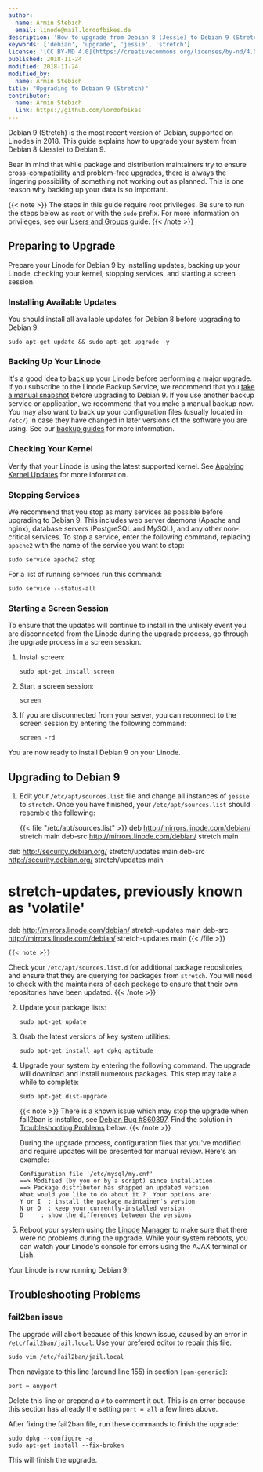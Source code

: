 ```yaml
---
author:
  name: Armin Stebich
  email: linode@mail.lordofbikes.de
description: 'How to upgrade from Debian 8 (Jessie) to Debian 9 (Stretch).'
keywords: ['debian', 'upgrade', 'jessie', 'stretch']
license: '[CC BY-ND 4.0](https://creativecommons.org/licenses/by-nd/4.0)'
published: 2018-11-24
modified: 2018-11-24
modified_by:
  name: Armin Stebich
title: "Upgrading to Debian 9 (Stretch)"
contributor:
  name: Armin Stebich
  link: https://github.com/lordofbikes
---
```


Debian 9 (Stretch) is the most recent version of Debian, supported on Linodes in 2018. This guide explains how to upgrade your system from Debian 8 (Jessie) to Debian 9.

Bear in mind that while package and distribution maintainers try to ensure cross-compatibility and problem-free upgrades, there is always the lingering possibility of something not working out as planned. This is one reason why backing up your data is so important.

{{< note >}}
The steps in this guide require root privileges. Be sure to run the steps below as `root` or with the `sudo` prefix. For more information on privileges, see our [Users and Groups](/docs/tools-reference/linux-users-and-groups/) guide.
{{< /note >}}

## Preparing to Upgrade

Prepare your Linode for Debian 9 by installing updates, backing up your Linode, checking your kernel, stopping services, and starting a screen session.

### Installing Available Updates

You should install all available updates for Debian 8 before upgrading to Debian 9.

    sudo apt-get update && sudo apt-get upgrade -y


### Backing Up Your Linode

It's a good idea to [back up](/docs/platform/backup-service) your Linode before performing a major upgrade. If you subscribe to the Linode Backup Service, we recommend that you [take a manual snapshot](/docs/security/backups/linode-backup-service/#take-a-manual-snapshot) before upgrading to Debian 9. If you use another backup service or application, we recommend that you make a manual backup now. You may also want to back up your configuration files (usually located in `/etc/`) in case they have changed in later versions of the software you are using. See our [backup guides](/docs/security/backups/) for more information.

### Checking Your Kernel

Verify that your Linode is using the latest supported kernel. See [Applying Kernel Updates](/docs/uptime/monitoring-and-maintaining-your-server/#applying-kernel-updates) for more information.

### Stopping Services

We recommend that you stop as many services as possible before upgrading to Debian 9. This includes web server daemons (Apache and nginx), database servers (PostgreSQL and MySQL), and any other non-critical services. To stop a service, enter the following command, replacing `apache2` with the name of the service you want to stop:

    sudo service apache2 stop

For a list of running services run this command:

    sudo service --status-all

### Starting a Screen Session

To ensure that the updates will continue to install in the unlikely event you are disconnected from the Linode during the upgrade process, go through the upgrade process in a screen session.

1.  Install screen:

        sudo apt-get install screen

2.  Start a screen session:

        screen

3.  If you are disconnected from your server, you can reconnect to the screen session by entering the following command:

        screen -rd

You are now ready to install Debian 9 on your Linode.

## Upgrading to Debian 9

1.  Edit your `/etc/apt/sources.list` file and change all instances of `jessie` to `stretch`. Once you have finished, your `/etc/apt/sources.list` should resemble the following:

    {{< file "/etc/apt/sources.list" >}}
deb http://mirrors.linode.com/debian/ stretch main
deb-src http://mirrors.linode.com/debian/ stretch main

deb http://security.debian.org/ stretch/updates main
deb-src http://security.debian.org/ stretch/updates main

# stretch-updates, previously known as 'volatile'
deb http://mirrors.linode.com/debian/ stretch-updates main
deb-src http://mirrors.linode.com/debian/ stretch-updates main
{{< /file >}}


    {{< note >}}
Check your `/etc/apt/sources.list.d` for additional package repositories, and ensure that they are querying for packages from `stretch`.  You will need to check with the maintainers of each package to ensure that their own repositories have been updated.
{{< /note >}}

2.  Update your package lists:

        sudo apt-get update

3.  Grab the latest versions of key system utilities:

        sudo apt-get install apt dpkg aptitude

4.  Upgrade your system by entering the following command. The upgrade will download and install numerous packages. This step may take a while to complete:

        sudo apt-get dist-upgrade

     {{< note >}}
There is a known issue which may stop the upgrade when fail2ban is installed, see [Debian Bug #860397](https://bugs.debian.org/cgi-bin/bugreport.cgi?bug=860397).
Find the solution in [Troubleshooting Problems](/docs/security/upgrading/upgrade-to-debian-9-stretch/#fail2ban-issue) below.
{{< /note >}}

    During the upgrade process, configuration files that you've modified and require updates will be presented for manual review. Here's an example:

        Configuration file '/etc/mysql/my.cnf'
        ==> Modified (by you or by a script) since installation.
        ==> Package distributor has shipped an updated version.
        What would you like to do about it ?  Your options are:
        Y or I  : install the package maintainer's version
        N or O  : keep your currently-installed version
        D     : show the differences between the versions


5.  Reboot your system using the [Linode Manager](https://manager.linode.com) to make sure that there were no problems during the upgrade. While your system reboots, you can watch your Linode's console for errors using the AJAX terminal or [Lish](/docs/platform/manager/using-the-linode-shell-lish/).

Your Linode is now running Debian 9!

## Troubleshooting Problems

### fail2ban issue

The upgrade will abort because of this known issue, caused by an error in `/etc/fail2ban/jail.local`. Use your prefered editor to repair this file:

    sudo vim /etc/fail2ban/jail.local

Then navigate to this line (around line 155) in section `[pam-generic]`:

    port = anyport

Delete this line or prepend a `#` to comment it out.
This is an error because this section has already the setting `port = all` a few lines above.

After fixing the fail2ban file, run these commands to finish the upgrade:

    sudo dpkg --configure -a
    sudo apt-get install --fix-broken

This will finish the upgrade.



